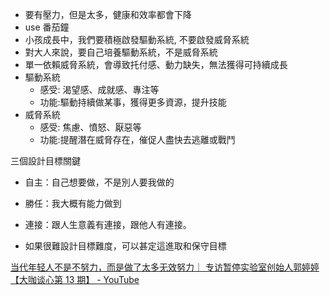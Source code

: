 

- 要有壓力，但是太多，健康和效率都會下降
- use 番茄鐘
- 小孩成長中，我們要積極啟發驅動系統, 不要啟發威脅系統
- 對大人來說，要自己培養驅動系統，不是威脅系統
- 單一依賴威脅系統，會導致托付感、動力缺失，無法獲得可持續成長
- 驅動系統
	- 感受: 渴望感、成就感、專注等
	- 功能:驅動持續做某事，獲得更多資源，提升技能
- 威脅系統
	- 感受: 焦慮、憤怒、厭惡等
	- 功能:提醒潛在威脅存在，催促人盡快去逃離或戰鬥


三個設計目標關鍵
- 自主：自己想要做，不是別人要我做的
- 勝任：我大概有能力做到
- 連接：跟人生意義有連接，跟他人有連接。


- 如果很難設計目標難度，可以甚定這進取和保守目標 



[当代年轻人不是不努力，而是做了太多无效努力｜ 专访暂停实验室创始人郭婷婷【大咖谈心第 13 期】 - YouTube](https://youtu.be/NL0uy-EmGH4?si=0ZmsnBpsKIcms_FP)
